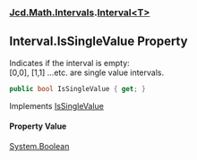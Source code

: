 ### [Jcd.Math.Intervals](Jcd.Math.Intervals.md 'Jcd.Math.Intervals').[Interval&lt;T&gt;](Jcd.Math.Intervals.Interval_T_.md 'Jcd.Math.Intervals.Interval<T>')

## Interval<T>.IsSingleValue Property

Indicates if the interval is empty:  
[0,0], [1,1] ...etc. are single value intervals.

```csharp
public bool IsSingleValue { get; }
```

Implements [IsSingleValue](Jcd.Math.Intervals.IInterval_T_.IsSingleValue.md 'Jcd.Math.Intervals.IInterval<T>.IsSingleValue')

#### Property Value
[System.Boolean](https://docs.microsoft.com/en-us/dotnet/api/System.Boolean 'System.Boolean')